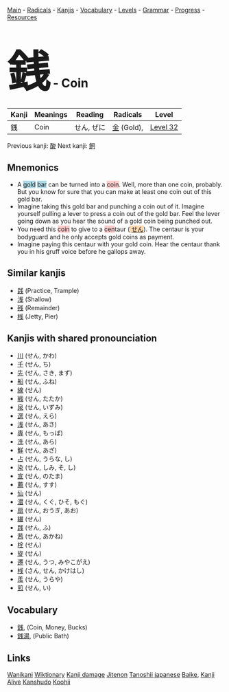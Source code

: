 <style> bigfont {font-size: 100px}</style>
[Main](../README.md) -
[Radicals](../radicals.md) -
[Kanjis](../kanjis.md) -
[Vocabulary](../vocabulary.md) -
[Levels](../levels.md) -
[Grammar](../grammar.md) - 
[Progress](../progress.md) -
[Resources](../resources.md)
# <bigfont> 銭</bigfont> - Coin 

| Kanji | Meanings | Reading | Radicals | Level |
| --- | --- | --- | --- | --- |
| 銭 | Coin | せん, ぜに | [金](../radicals/金.md) (Gold),  | [Level 32](../levels/wk_level32.md) |

Previous kanji: [酸](酸.md) Next kanji: [飼](飼.md) 

## Mnemonics
 * A <span style="background-color:#ADD8E6"> gold</span> <span style="background-color:#ADD8E6"> bar</span> can be turned into a <span style="background-color:#ffcccb"> coin</span>. Well, more than one coin, probably. But you know for sure that you can make at least one coin out of this gold bar.
* Imagine taking this gold bar and punching a coin out of it. Imagine yourself pulling a lever to press a coin out of the gold bar. Feel the lever going down as you hear the sound of a gold coin being punched out.
* You need this <span style="background-color:#ffcccb"> coin</span> to give to a <span style="background-color:#ffcccb"> cen</span>taur (<span style="background-color:#fed8b1"> [せん](https://jisho.org/search/せん)</span>). The centaur is your bodyguard and he only accepts gold coins as payment.
* Imagine paying this centaur with your gold coin. Hear the centaur thank you in his gruff voice before he gallops away.


## Similar kanjis
 * [践](践.md) (Practice, Trample)
* [浅](浅.md) (Shallow)
* [残](残.md) (Remainder)
* [桟](桟.md) (Jetty, Pier)



## Kanjis with shared pronounciation
 * [川](川.md) (せん, かわ)
* [千](千.md) (せん, ち)
* [先](先.md) (せん, さき, まず)
* [船](船.md) (せん, ふね)
* [線](線.md) (せん)
* [戦](戦.md) (せん, たたか)
* [泉](泉.md) (せん, いずみ)
* [選](選.md) (せん, えら)
* [浅](浅.md) (せん, あさ)
* [専](専.md) (せん, もっぱ)
* [洗](洗.md) (せん, あら)
* [鮮](鮮.md) (せん, あざ)
* [占](占.md) (せん, うらな, し)
* [染](染.md) (せん, しみ, そ, し)
* [宣](宣.md) (せん, のたま)
* [薦](薦.md) (せん, すす)
* [仙](仙.md) (せん)
* [潜](潜.md) (せん, くぐ, ひそ, もぐ)
* [扇](扇.md) (せん, おうぎ, あお)
* [繊](繊.md) (せん)
* [践](践.md) (せん, ふ)
* [茜](茜.md) (せん, あかね)
* [栓](栓.md) (せん)
* [旋](旋.md) (せん)
* [遷](遷.md) (せん, うつ, みやこがえ)
* [桟](桟.md) (さん, せん, かけはし)
* [羨](羨.md) (せん, うらや)
* [煎](煎.md) (せん, い)



## Vocabulary
 * [銭](../vocabulary/銭.md), (Coin, Money, Bucks)
* [銭湯](../vocabulary/銭.md), (Public Bath)




## Links 


[Wanikani](https://www.wanikani.com/kanji/銭)
[Wiktionary](https://en.wiktionary.org/wiki/銭)
[Kanji damage](http://www.kanjidamage.com/kanji/search?utf8=✓&q=銭)
[Jitenon](https://jitenon.com/kanji/銭)
[Tanoshii japanese](https://www.tanoshiijapanese.com/dictionary/kanji.cfm?k=銭)
[Baike](https://baike.baidu.com/item/銭),
[Kanji Alive](https://app.kanjialive.com/銭)
[Kanshudo](https://www.kanshudo.com/searchmn?q=銭)
[Koohii](https://kanji.koohii.com/study/kanji/銭)
